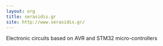 ```yaml
---
layout: org
title: serasidis.gr
site: http://www.serasidis.gr/
---
```

Electronic circuits based on AVR and STM32 micro-controllers
